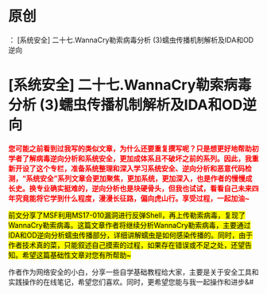 # 原创
：  [系统安全] 二十七.WannaCry勒索病毒分析 (3)蠕虫传播机制解析及IDA和OD逆向

# [系统安全] 二十七.WannaCry勒索病毒分析 (3)蠕虫传播机制解析及IDA和OD逆向

<font color="red">**您可能之前看到过我写的类似文章，为什么还要重复撰写呢？只是想更好地帮助初学者了解病毒逆向分析和系统安全，更加成体系且不破坏之前的系列。因此，我重新开设了这个专栏，准备系统整理和深入学习系统安全、逆向分析和恶意代码检测，“系统安全”系列文章会更加聚焦，更加系统，更加深入，也是作者的慢慢成长史。换专业确实挺难的，逆向分析也是块硬骨头，但我也试试，看看自己未来四年究竟能将它学到什么程度，漫漫长征路，偏向虎山行。享受过程，一起加油~**</font>

<mark>前文分享了MSF利用MS17-010漏洞进行反弹Shell，再上传勒索病毒，复现了WannaCry勒索病毒。这篇文章作者将继续分析WannaCry勒索病毒，主要通过IDA和OD逆向分析蠕虫传播部分，详细讲解蠕虫是如何感染传播的。同时，由于作者技术真的菜，只能叙述自己摸索的过程，如果存在错误或不足之处，还望告知。希望这篇基础性文章对您有所帮助~</mark>

作者作为网络安全的小白，分享一些自学基础教程给大家，主要是关于安全工具和实践操作的在线笔记，希望您们喜欢。同时，更希望您能与我一起操作和进步&amp;#
